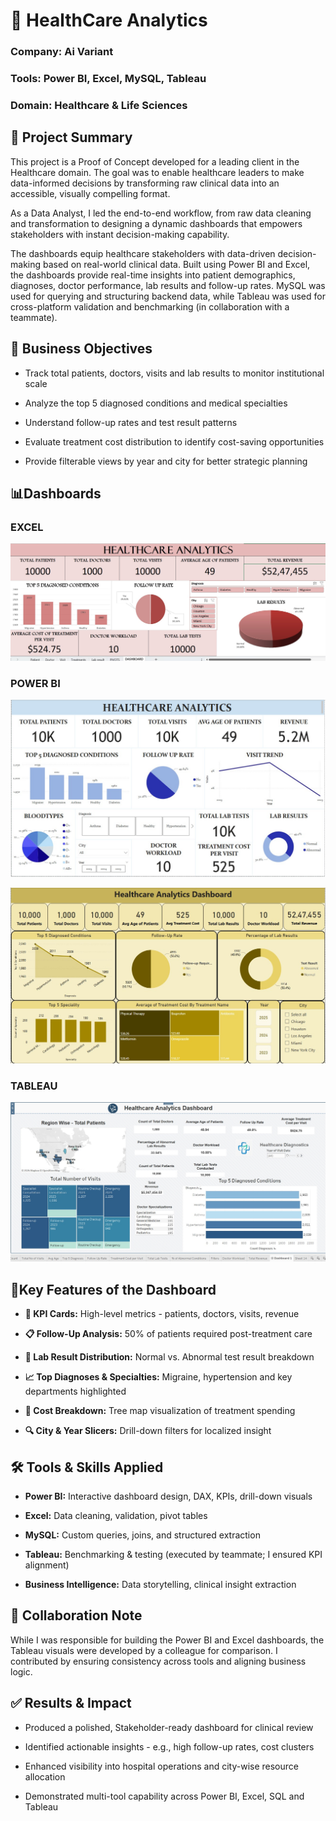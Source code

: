 # 🏥 HealthCare Analytics
### Company: Ai Variant
### Tools: Power BI, Excel, MySQL, Tableau
### Domain: Healthcare & Life Sciences

## 📌 Project Summary
This project is a Proof of Concept developed for a leading client in the Healthcare domain. The goal was to enable healthcare leaders to make data-informed decisions by transforming raw clinical data into an accessible, visually compelling format. 

As a Data Analyst, I led the end-to-end workflow, from raw data cleaning and transformation to designing a dynamic dashboards that empowers stakeholders with instant decision-making capability.

The dashboards equip healthcare stakeholders with data-driven decision-making based on real-world clinical data. Built using Power BI and Excel, the dashboards provide real-time insights into patient demographics, diagnoses, doctor performance, lab results and follow-up rates. MySQL was used for querying and structuring backend data, while Tableau was used for cross-platform validation and benchmarking (in collaboration with a teammate).


## 🎯 Business Objectives
* Track total patients, doctors, visits and lab results to monitor institutional scale

* Analyze the top 5 diagnosed conditions and medical specialties

* Understand follow-up rates and test result patterns
  
* Evaluate treatment cost distribution to identify cost-saving opportunities

* Provide filterable views by year and city for better strategic planning

## 📊Dashboards

### EXCEL
![image](https://github.com/MallikaUppuganti/Ai_Variant_Healthcare_Analytics_POC/blob/main/Healthcare_Analytics_POC_Excel.jpg)

### POWER BI
![image](https://github.com/MallikaUppuganti/Ai_Variant_Healthcare_Analytics_POC/blob/main/Healthcare_Analytics_POC2_PowerBI.jpg)

![image](https://github.com/MallikaUppuganti/Ai_Variant_Healthcare_Analytics_POC/blob/main/Healthcare_Analytics_POC1_PowerBI.jpg)

### TABLEAU
![image](https://github.com/MallikaUppuganti/Ai_Variant_Healthcare_Analytics_POC/blob/main/Healthcare_Analytics_POC_Tableau.jpg)

## 🧩Key Features of the Dashboard
* **🔢 KPI Cards:** High-level metrics - patients, doctors, visits, revenue

* **📋 Follow-Up Analysis:** 50% of patients required post-treatment care

* **🧪 Lab Result Distribution:** Normal vs. Abnormal test result breakdown

* **📈 Top Diagnoses & Specialties:** Migraine, hypertension and key departments highlighted

* **🧾 Cost Breakdown:** Tree map visualization of treatment spending

* **🔍 City & Year Slicers:** Drill-down filters for localized insight

## 🛠️ Tools & Skills Applied
* **Power BI:** Interactive dashboard design, DAX, KPIs, drill-down visuals

* **Excel:** Data cleaning, validation, pivot tables

* **MySQL:** Custom queries, joins, and structured extraction

* **Tableau:** Benchmarking & testing (executed by teammate; I ensured KPI alignment)

* **Business Intelligence:** Data storytelling, clinical insight extraction

## 🤝 Collaboration Note
While I was responsible for building the Power BI and Excel dashboards, the Tableau visuals were developed by a colleague for comparison. I contributed by ensuring consistency across tools and aligning business logic.

## ✅ Results & Impact
* Produced a polished, Stakeholder-ready dashboard for clinical review

* Identified actionable insights - e.g., high follow-up rates, cost clusters

* Enhanced visibility into hospital operations and city-wise resource allocation

* Demonstrated multi-tool capability across Power BI, Excel, SQL and Tableau




